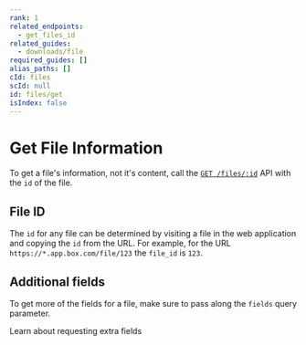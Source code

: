 ```yaml
---
rank: 1
related_endpoints:
  - get_files_id
related_guides:
  - downloads/file
required_guides: []
alias_paths: []
cId: files
scId: null
id: files/get
isIndex: false
---
```

# Get File Information

To get a file's information, not it's content, call the
[`GET /files/:id`](e://get-files-id) API with the `id` of the file.

<Samples id="get_files_id">

</Samples>

## File ID

The `id` for any file can be determined by visiting a file in the web
application and copying the `id` from the URL. For example, for the URL
`https://*.app.box.com/file/123` the `file_id` is `123`.

## Additional fields

To get more of the fields for a file, make sure to pass along the `fields`
query parameter.

<CTA to="g://api-calls/request-extra-fields">
Learn about requesting extra fields

</CTA>
